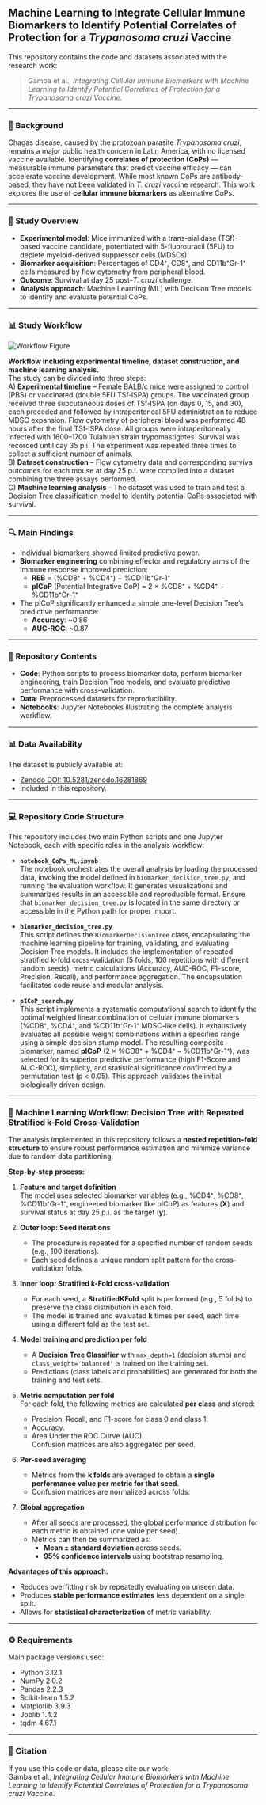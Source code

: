 ## Machine Learning to Integrate Cellular Immune Biomarkers to Identify Potential Correlates of Protection for a *Trypanosoma cruzi* Vaccine

This repository contains the code and datasets associated with the research work:

> Gamba et al., *Integrating Cellular Immune Biomarkers with Machine Learning to Identify Potential Correlates of Protection for a Trypanosoma cruzi Vaccine*.

---

### 📌 Background
Chagas disease, caused by the protozoan parasite *Trypanosoma cruzi*, remains a major public health concern in Latin America, with no licensed vaccine available. Identifying **correlates of protection (CoPs)** — measurable immune parameters that predict vaccine efficacy — can accelerate vaccine development. While most known CoPs are antibody-based, they have not been validated in *T. cruzi* vaccine research. This work explores the use of **cellular immune biomarkers** as alternative CoPs.

---

### 🧪 Study Overview
- **Experimental model**: Mice immunized with a trans-sialidase (TSf)-based vaccine candidate, potentiated with 5-fluorouracil (5FU) to deplete myeloid-derived suppressor cells (MDSCs).
- **Biomarker acquisition**: Percentages of CD4⁺, CD8⁺, and CD11b⁺Gr-1⁺ cells measured by flow cytometry from peripheral blood.
- **Outcome**: Survival at day 25 post-*T. cruzi* challenge.
- **Analysis approach**: Machine Learning (ML) with Decision Tree models to identify and evaluate potential CoPs.

---

### 📊 Study Workflow

![Workflow Figure](images/figure_workflow.png)

**Workflow including experimental timeline, dataset construction, and machine learning analysis.**  
The study can be divided into three steps:  
A) **Experimental timeline** – Female BALB/c mice were assigned to control (PBS) or vaccinated (double 5FU TSf‐ISPA) groups. The vaccinated group received three subcutaneous doses of TSf‐ISPA (on days 0, 15, and 30), each preceded and followed by intraperitoneal 5FU administration to reduce MDSC expansion. Flow cytometry of peripheral blood was performed 48 hours after the final TSf‐ISPA dose. All groups were intraperitoneally infected with 1600–1700 Tulahuen strain trypomastigotes. Survival was recorded until day 35 p.i. The experiment was repeated three times to collect a sufficient number of animals.  
B) **Dataset construction** – Flow cytometry data and corresponding survival outcomes for each mouse at day 25 p.i. were compiled into a dataset combining the three assays performed.  
C) **Machine learning analysis** – The dataset was used to train and test a Decision Tree classification model to identify potential CoPs associated with survival.

---

### 🔍 Main Findings
- Individual biomarkers showed limited predictive power.
- **Biomarker engineering** combining effector and regulatory arms of the immune response improved prediction:
  - **REB** = (%CD8⁺ + %CD4⁺) − %CD11b⁺Gr-1⁺
  - **pICoP** (Potential Integrative CoP) = 2 × %CD8⁺ + %CD4⁺ − %CD11b⁺Gr-1⁺
- The pICoP significantly enhanced a simple one-level Decision Tree’s predictive performance:
  - **Accuracy**: ~0.86
  - **AUC-ROC**: ~0.87

---

### 📂 Repository Contents
- **Code**: Python scripts to process biomarker data, perform biomarker engineering, train Decision Tree models, and evaluate predictive performance with cross-validation.
- **Data**: Preprocessed datasets for reproducibility.
- **Notebooks**: Jupyter Notebooks illustrating the complete analysis workflow.

---

### 📊 Data Availability
The dataset is publicly available at:
- [Zenodo DOI: 10.5281/zenodo.16281869](https://doi.org/10.5281/zenodo.16281869)  
- Included in this repository.

---

### 💻 Repository Code Structure

This repository includes two main Python scripts and one Jupyter Notebook, each with specific roles in the analysis workflow:

- **`notebook_CoPs_ML.ipynb`**  
  The notebook orchestrates the overall analysis by loading the processed data, invoking the model defined in `biomarker_decision_tree.py`, and running the evaluation workflow. It generates visualizations and summarizes results in an accessible and reproducible format. Ensure that `biomarker_decision_tree.py` is located in the same directory or accessible in the Python path for proper import.

- **`biomarker_decision_tree.py`**  
  This script defines the `BiomarkerDecisionTree` class, encapsulating the machine learning pipeline for training, validating, and evaluating Decision Tree models. It includes the implementation of repeated stratified k-fold cross-validation (5 folds, 100 repetitions with different random seeds), metric calculations (Accuracy, AUC-ROC, F1-score, Precision, Recall), and performance aggregation. The encapsulation facilitates code reuse and modular analysis.
  
- **`pICoP_search.py`**  
  This script implements a systematic computational search to identify the optimal weighted linear combination of cellular immune biomarkers (%CD8⁺, %CD4⁺, and %CD11b⁺Gr-1⁺ MDSC-like cells). It exhaustively evaluates all possible weight combinations within a specified range using a simple decision stump model. The resulting composite biomarker, named **pICoP** (2 × %CD8⁺ + %CD4⁺ − %CD11b⁺Gr-1⁺), was selected for its superior predictive performance (high F1-Score and AUC-ROC), simplicity, and statistical significance confirmed by a permutation test (p < 0.05). This approach validates the initial biologically driven design.

---

### 🧮 Machine Learning Workflow: Decision Tree with Repeated Stratified k-Fold Cross-Validation

The analysis implemented in this repository follows a **nested repetition–fold structure** to ensure robust performance estimation and minimize variance due to random data partitioning.

**Step-by-step process:**

1. **Feature and target definition**  
   The model uses selected biomarker variables (e.g., %CD4⁺, %CD8⁺, %CD11b⁺Gr-1⁺, engineered biomarker like pICoP) as features (**X**) and survival status at day 25 p.i. as the target (**y**).

2. **Outer loop: Seed iterations**  
   - The procedure is repeated for a specified number of random seeds (e.g., 100 iterations).  
   - Each seed defines a unique random split pattern for the cross-validation folds.

3. **Inner loop: Stratified k-Fold cross-validation**  
   - For each seed, a **StratifiedKFold** split is performed (e.g., 5 folds) to preserve the class distribution in each fold.  
   - The model is trained and evaluated **k** times per seed, each time using a different fold as the test set.

4. **Model training and prediction per fold**  
   - A **Decision Tree Classifier** with `max_depth=1` (decision stump) and `class_weight='balanced'` is trained on the training set.  
   - Predictions (class labels and probabilities) are generated for both the training and test sets.

5. **Metric computation per fold**  
   For each fold, the following metrics are calculated **per class** and stored:
   - Precision, Recall, and F1-score for class 0 and class 1.
   - Accuracy.
   - Area Under the ROC Curve (AUC).  
   Confusion matrices are also aggregated per seed.

6. **Per-seed averaging**  
   - Metrics from the **k folds** are averaged to obtain a **single performance value per metric for that seed**.  
   - Confusion matrices are normalized across folds.

7. **Global aggregation**  
   - After all seeds are processed, the global performance distribution for each metric is obtained (one value per seed).  
   - Metrics can then be summarized as:
     - **Mean ± standard deviation** across seeds.
     - **95% confidence intervals** using bootstrap resampling.

**Advantages of this approach:**
- Reduces overfitting risk by repeatedly evaluating on unseen data.
- Produces **stable performance estimates** less dependent on a single split.
- Allows for **statistical characterization** of metric variability.

---

### ⚙️ Requirements
Main package versions used:
- Python 3.12.1  
- NumPy 2.0.2  
- Pandas 2.2.3  
- Scikit-learn 1.5.2  
- Matplotlib 3.9.3
- Joblib 1.4.2
- tqdm 4.67.1  

---

### 📜 Citation
If you use this code or data, please cite our work:  
Gamba et al., *Integrating Cellular Immune Biomarkers with Machine Learning to Identify Potential Correlates of Protection for a Trypanosoma cruzi Vaccine*. 
